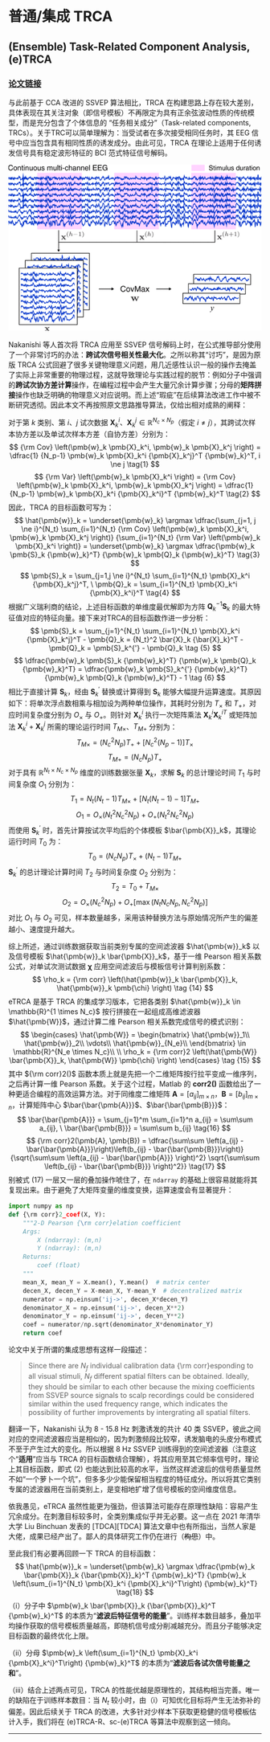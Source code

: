 # 普通/集成 TRCA
## (Ensemble) Task-Related Component Analysis, (e)TRCA

### [论文链接][TRCA]

与此前基于 CCA 改进的 SSVEP 算法相比，TRCA 在构建思路上存在较大差别，具体表现在其关注对象（即信号模板）不再限定为具有正余弦波动性质的传统模型，而是充分包含了个体信息的 “任务相关成分”（Task-related components, TRCs）。关于TRC可以简单理解为：当受试者在多次接受相同任务时，其 EEG 信号中应当包含具有相同性质的诱发成分。由此可见，TRCA 在理论上适用于任何诱发信号具有稳定波形特征的 BCI 范式特征信号解码。

![eTRCA示意图](eTRCA_fg2.gif)

Nakanishi 等人首次将 TRCA 应用至 SSVEP 信号解码上时，在公式推导部分使用了一个非常讨巧的办法：**跨试次信号相关性最大化**。之所以称其“讨巧”，是因为原版 TRCA 公式回避了很多关键物理意义问题，用几近感性认识一般的操作去掩盖了实际上非常重要的物理过程，这就导致理论与实践过程的脱节：例如分子中强调的**跨试次协方差计算**操作，在编程过程中会产生大量冗余计算步骤；分母的**矩阵拼接**操作也缺乏明确的物理意义对应说明。而上述“瑕疵”在后续算法改进工作中被不断研究透彻。因此本文不再按照原文思路推导算法，仅给出相对成熟的阐释：

对于第 $k$ 类别、第 $i$、$j$ 试次数据 $\pmb{X}_k^i$、$\pmb{X}_k^j \in \mathbb{R}^{N_c \times N_p}$（假定 $i \ne j$），其跨试次样本协方差以及单试次样本方差（自协方差）分别为：
$$
{\rm Cov} \left(\pmb{w}_k \pmb{X}_k^i, \pmb{w}_k \pmb{X}_k^j \right) = \dfrac{1} {N_p-1} \pmb{w}_k \pmb{X}_k^i {\pmb{X}_k^j}^T {\pmb{w}_k}^T, i \ne j
\tag{1}
$$
$$
{\rm Var} \left(\pmb{w}_k \pmb{X}_k^i \right) = {\rm Cov} \left(\pmb{w}_k \pmb{X}_k^i, \pmb{w}_k \pmb{X}_k^j \right) = \dfrac{1}{N_p-1} \pmb{w}_k \pmb{X}_k^i {\pmb{X}_k^i}^T {\pmb{w}_k}^T 
\tag{2}
$$
因此，TRCA 的目标函数可写为：
$$
\hat{\pmb{w}}_k = 
\underset{\pmb{w}_k} \argmax
\dfrac{\sum_{j=1, j \ne i}^{N_t} \sum_{i=1}^{N_t} {\rm Cov} \left(\pmb{w}_k \pmb{X}_k^i, \pmb{w}_k \pmb{X}_k^j \right)} {\sum_{i=1}^{N_t} {\rm Var} \left(\pmb{w}_k \pmb{X}_k^i \right)} = 
\underset{\pmb{w}_k} \argmax 
\dfrac{\pmb{w}_k \pmb{S}_k {\pmb{w}_k}^T} {\pmb{w}_k \pmb{Q}_k {\pmb{w}_k}^T}
\tag{3}
$$
$$
\pmb{S}_k = \sum_{j=1,j \ne i}^{N_t} \sum_{i=1}^{N_t} \pmb{X}_k^i {\pmb{X}_k^j}^T, \ \pmb{Q}_k = \sum_{i=1}^{N_t} \pmb{X}_k^i {\pmb{X}_k^i}^T
\tag{4}
$$
根据广义瑞利商的结论，上述目标函数的单维度最优解即为方阵 ${\pmb{Q}_k}^{-1} \pmb{S}_k$ 的最大特征值对应的特征向量。接下来对TRCA的目标函数作进一步分析：
$$
\pmb{S}_k = \sum_{j=1}^{N_t} \sum_{i=1}^{N_t} \pmb{X}_k^i {\pmb{X}_k^j}^T - \pmb{Q}_k = 
{N_t}^2 \bar{X}_k {\bar{X}_k}^T - \pmb{Q}_k = 
\pmb{S}_k^{'} - \pmb{Q}_k
\tag {5}
$$
$$
\dfrac{\pmb{w}_k \pmb{S}_k {\pmb{w}_k}^T} {\pmb{w}_k \pmb{Q}_k {\pmb{w}_k}^T} = 
\dfrac{\pmb{w}_k \pmb{S}_k^{'} {\pmb{w}_k}^T} {\pmb{w}_k \pmb{Q}_k {\pmb{w}_k}^T} - 1
\tag {6}
$$
相比于直接计算 $\pmb{S}_k$，经由 $\pmb{S}_k^{'}$ 替换或计算得到 $\pmb{S}_k$ 能够大幅提升运算速度。其原因如下：将单次浮点数相乘与相加设为两种单位操作，其耗时分别为 $T_{\times}$ 和 $T_+$，对应时间复杂度分别为 $O_{\times}$ 与 $O_+$。则针对 $\pmb{X}_k^i$ 执行一次矩阵乘法 $\pmb{X}_k^i {\pmb{X}_k^i}^T$ 或矩阵加法 $\pmb{X}_k^i + \pmb{X}_k^j$ 所需的理论运行时间 $T_{M \times}$、$T_{M+}$ 分别为：
$$
T_{M \times} = \left({N_c}^2 N_p \right) T_+ + \left[{N_c}^2 (N_p-1) \right]T_{\times}
\tag{7}
$$
$$
T_{M+} = (N_c N_p)T_+
\tag{8}
$$
对于具有 $\mathbb{R}^{N_t \times N_c \times N_p}$ 维度的训练数据张量 $\pmb{X}_k$，求解 $\pmb{S}_k$ 的总计理论时间 $T_1$ 与时间复杂度 $O_1$ 分别为：
$$
T_1 = N_t \left(N_t-1 \right) T_{M \times} + \left[N_t(N_t-1)-1 \right] T_{M+}
\tag{9}
$$
$$
O_1 = O_{\times} \left({N_t}^2 {N_c}^2 N_p \right) + O_+ \left({N_t}^2 {N_c}^2 N_p \right) 
\tag{10}
$$
而使用 $\pmb{S}_k^{'}$ 时，首先计算按试次平均后的个体模板 $\bar{\pmb{X}}_k$，其理论运行时间 $T_0$ 为：
$$
T_0 = \left(N_c N_p \right)T_{\times} + \left(N_t-1 \right) T_{M+}
\tag{11}
$$
$\pmb{S}_k^{'}$ 的总计理论计算时间 $T_2$ 与时间复杂度 $O_2$ 分别为：
$$
T_2 = T_0 + T_{M \times}
\tag{12}
$$
$$
O_2 = O_{\times} \left({N_c}^2 N_p \right) + O_+ \left[\max \left(N_t N_c N_p, {N_c}^2 N_p \right) \right]
\tag {13}
$$
对比 $O_1$ 与 $O_2$ 可见，样本数量越多，采用该种替换方法与原始情况所产生的偏差越小、速度提升越大。

综上所述，通过训练数据获取当前类别专属的空间滤波器 $\hat{\pmb{w}}_k$ 以及信号模板 $\hat{\pmb{w}}_k \bar{\pmb{X}}_k$，基于一维 Pearson 相关系数公式，对单试次测试数据 $\pmb{\chi}$ 应用空间滤波后与模板信号计算判别系数：
$$
\rho_k = {\rm corr} \left(\hat{\pmb{w}}_k \bar{\pmb{X}}_k, \hat{\pmb{w}}_k \pmb{\chi} \right)
\tag {14}
$$
eTRCA 是基于 TRCA 的集成学习版本，它把各类别 $\hat{\pmb{w}}_k \in \mathbb{R}^{1 \times N_c}$ 按行拼接在一起组成高维滤波器 $\hat{\pmb{W}}$，通过计算二维 Pearson 相关系数完成信号的模式识别：
$$
\begin{cases}
\hat{\pmb{W}} = 
\begin{bmatrix}
\hat{\pmb{w}}_1\\
\hat{\pmb{w}}_2\\
\vdots\\
\hat{\pmb{w}}_{N_e}\\
\end{bmatrix} \in \mathbb{R}^{N_e \times N_c}\\
\\
\rho_k = {\rm corr}2 \left(\hat{\pmb{W}} \bar{\pmb{X}}_k, \hat{\pmb{W}} \pmb{\chi} \right)
\end{cases}
\tag {15}
$$
其中 ${\rm corr}2()$ 函数本质上就是先把一个二维矩阵按行拉平变成一维序列，之后再计算一维 Pearson 系数。关于这个过程，Matlab 的 **corr2()** 函数给出了一种更适合编程的高效运算方法。对于同维度二维矩阵 $\pmb{A} = [a_{ij}]_{m \times n}$，$\pmb{B} = [b_{ij}]_{m \times n}$，计算矩阵中心 $\bar{\bar{\pmb{A}}}$、$\bar{\bar{\pmb{B}}}$：
$$
\bar{\bar{\pmb{A}}} = \sum_{j=1}^m \sum_{i=1}^n a_{ij} = \sum\sum a_{ij},  \ \bar{\bar{\pmb{B}}} = \sum\sum b_{ij}
\tag{16}
$$
$$
{\rm corr}2(\pmb{A}, \pmb{B}) = \dfrac{\sum\sum \left(a_{ij} - \bar{\bar{\pmb{A}}}\right)\left(b_{ij} - \bar{\bar{\pmb{B}}}\right)} {\sqrt{\sum\sum \left(a_{ij} - \bar{\bar{\pmb{A}}} \right)^2} \sqrt{\sum\sum \left(b_{ij} - \bar{\bar{\pmb{B}}} \right)^2}}
\tag{17}
$$
别被式 (17) 一层又一层的叠加操作唬住了，在 `ndarray` 的基础上很容易就能将其复现出来。由于避免了大矩阵变量的维度变换，运算速度会有显著提升：
```python
import numpy as np
def {\rm corr}2_coef(X, Y):
    """2-D Pearson {\rm corr}elation coefficient
    Args:
        X (ndarray): (m,n)
        Y (ndarray): (m,n)
    Returns:
        coef (float)
    """
    mean_X, mean_Y = X.mean(), Y.mean()  # matrix center
    decen_X, decen_Y = X-mean_X, Y-mean_Y  # decentralized matrix
    numerator = np.einsum('ij->', decen_X*decen_Y)
    denominator_X = np.einsum('ij->', decen_X**2)
    denominator_Y = np.einsum('ij->', decen_Y**2)
    coef = numerator/np.sqrt(denominator_X*denominator_Y)
    return coef
```
论文中关于所谓的集成思想有这样一段描述：
> Since there are $N_f$ individual calibration data {\rm corr}esponding to all visual stimuli, $N_f$ different spatial filters can be obtained. Ideally, they should be similar to each other because the mixing coefficients from SSVEP source signals to scalp recordings could be considered similar within the used frequency range, which indicates the possibility of further improvements by intergrating all spatial filters.

翻译一下，Nakanishi 认为 8 - 15.8 Hz 刺激诱发的共计 40 类 SSVEP，彼此之间对应的空间滤波器应当是相似的，因为刺激频段比较窄，诱发脑电的头皮分布模式不至于产生过大的变化。所以根据 8 Hz SSVEP 训练得到的空间滤波器（注意这个“**适用**”应当与 TRCA 的目标函数结合理解），将其应用至其它频率信号时，理论上其目标函数，即式 (2) 也能达到比较高的水平，当然这样滤波后的信号质量显然不如“一个萝卜一个坑”，但多多少少能保留相当程度的特征成分。所以将其它类别专属的滤波器用在当前类别上，是变相地扩增了信号模板的空间维度信息。

依我愚见，eTRCA 虽然性能更为强劲，但该算法可能存在原理性缺陷：容易产生冗余成分。在刺激目标较多时，全类别集成似乎并无必要。这一点在 2021 年清华大学 Liu Binchuan 发表的 [TDCA][TDCA] 算法文章中也有所指出，当然人家是大佬，成果已经产出了。鄙人的具体研究工作仍在进行（~~构思~~）中。

至此我们有必要再回顾一下 TRCA 的目标函数：
$$
\hat{\pmb{w}}_k = 
\underset{\pmb{w}_k} \argmax 
\dfrac{\pmb{w}_k \bar{\pmb{X}}_k {\bar{\pmb{X}}_k}^T {\pmb{w}_k}^T} {\pmb{w}_k \left(\sum_{i=1}^{N_t} \pmb{X}_k^i {\pmb{X}_k^i}^T\right) {\pmb{w}_k}^T}
\tag{18}
$$
（i）分子中 $\pmb{w}_k \bar{\pmb{X}}_k {\bar{\pmb{X}}_k}^T {\pmb{w}_k}^T$ 的本质为“**滤波后特征信号的能量**”。训练样本数目越多，叠加平均操作获取的信号模板质量越高，即随机信号成分削减越充分。而且分子能够决定目标函数的最终优化上限。

（ii）分母 $\pmb{w}_k \left(\sum_{i=1}^{N_t} \pmb{X}_k^i {\pmb{X}_k^i}^T\right) {\pmb{w}_k}^T$ 的本质为“**滤波后各试次信号能量之和**”。

（iii）结合上述两点可见，TRCA 的性能优越是原理性的，其结构相当完善。唯一的缺陷在于训练样本数目：当 $N_t$ 较小时，由（i）可知优化目标将产生无法弥补的偏差。因此后续关于 TRCA 的改进，大多针对少样本下获取更稳健的信号模板估计入手，我们将在 (e)TRCA-R、sc-(e)TRCA 等算法中观察到这一倾向。
***

[TRCA]: https://ieeexplore.ieee.org/document/7904641/